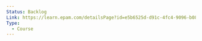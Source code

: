 ```yaml
---
Status: Backlog
Link: https://learn.epam.com/detailsPage?id=e5b6525d-d91c-4fc4-9096-b08665bd4166
Type:
  - Course
---
```


